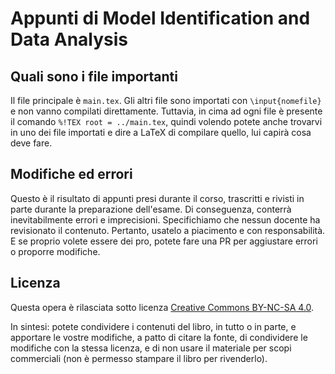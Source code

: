 # Appunti di Model Identification and Data Analysis

## Quali sono i file importanti

Il file principale è `main.tex`.
Gli altri file sono importati con `\input{nomefile}` e non vanno compilati direttamente. Tuttavia, in cima ad ogni file è presente il comando `%!TEX root = ../main.tex`, quindi volendo potete anche trovarvi in uno dei file importati e dire a LaTeX di compilare quello, lui capirà cosa deve fare.

## Modifiche ed errori

Questo è il risultato di appunti presi durante il corso, trascritti e rivisti in parte durante la preparazione dell'esame. Di conseguenza, conterrà inevitabilmente errori e imprecisioni. Specifichiamo che nessun docente ha revisionato il contenuto. Pertanto, usatelo a piacimento e con responsabilità. E se proprio volete essere dei pro, potete fare una PR per aggiustare errori o proporre modifiche.

## Licenza

Questa opera è rilasciata sotto licenza [Creative Commons BY-NC-SA 4.0](https://creativecommons.org/licenses/by-nc-sa/4.0/).

In sintesi: potete condividere i contenuti del libro, in tutto o in parte, e apportare le vostre modifiche, a patto di citare la fonte, di condividere le modifiche con la stessa licenza, e di non usare il materiale per scopi commerciali (non è permesso stampare il libro per rivenderlo).